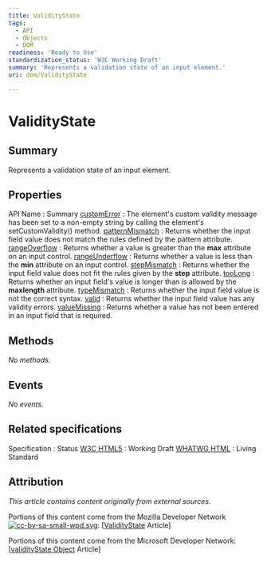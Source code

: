 ```yaml
---
title: ValidityState
tags:
  - API
  - Objects
  - DOM
readiness: 'Ready to Use'
standardization_status: 'W3C Working Draft'
summary: 'Represents a validation state of an input element.'
uri: dom/ValidityState

---
```

# ValidityState

## Summary

Represents a validation state of an input element.

## Properties

API Name
:   Summary
[customError](/dom/ValidityState/customError)
:   The element's custom validity message has been set to a non-empty string by calling the element's setCustomValidity() method.
[patternMismatch](/dom/ValidityState/patternMismatch)
:   Returns whether the input field value does not match the rules defined by the pattern attribute.
[rangeOverflow](/dom/ValidityState/rangeOverflow)
:   Returns whether a value is greater than the **max** attribute on an input control.
[rangeUnderflow](/dom/ValidityState/rangeUnderflow)
:   Returns whether a value is less than the **min** attribute on an input control.
[stepMismatch](/dom/ValidityState/stepMismatch)
:   Returns whether the input field value does not fit the rules given by the **step** attribute.
[tooLong](/dom/ValidityState/tooLong)
:   Returns whether an input field's value is longer than is allowed by the **maxlength** attribute.
[typeMismatch](/dom/ValidityState/typeMismatch)
:   Returns whether the input field value is not the correct syntax.
[valid](/dom/ValidityState/valid)
:   Returns whether the input field value has any validity errors.
[valueMissing](/dom/ValidityState/valueMissing)
:   Returns whether a value has not been entered in an input field that is required.

## Methods

*No methods.*

## Events

*No events.*

## Related specifications

Specification
:   Status
[W3C HTML5](http://www.w3.org/TR/html5/)
:   Working Draft
[WHATWG HTML](http://www.whatwg.org/specs/web-apps/current-work/multipage)
:   Living Standard

## Attribution

*This article contains content originally from external sources.*

Portions of this content come from the Mozilla Developer Network [![cc-by-sa-small-wpd.svg](/assets/thumb/8/8c/cc-by-sa-small-wpd.svg/120px-cc-by-sa-small-wpd.svg.png)](http://creativecommons.org/licenses/by-sa/3.0/us/): [[ValidityState](https://developer.mozilla.org/en-US/docs/Web/API/ValidityState) Article]

Portions of this content come from the Microsoft Developer Network: [[validityState Object](http://msdn.microsoft.com/en-us/library/ie/hh773263(v=vs.85).aspx) Article]

